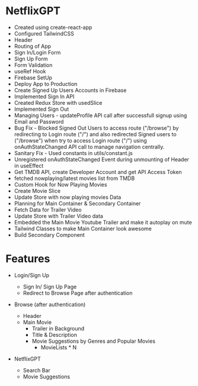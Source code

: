# NetflixGPT
- Created using create-react-app
- Configured TailwindCSS
- Header
- Routing of App
- Sign In/Login Form
- Sign Up Form
- Form Validation
- useRef Hook
- Firebase SetUp
- Deploy App to Production
- Create Signed Up Users Accounts in Firebase
- Implemented Sign In API
- Created Redux Store with usedSlice
- Implemented Sign Out
- Managing Users - updateProfile API call after successfull signup using Email and Password
- Bug Fix - Blocked Signed Out Users to access route ("/browse") by redirecting to Login route ("/") and 
also redirected Signed users to ("/browse") when try to access Login route ("/") using onAuthStateChanged API call to manage navigation centrally.
- Sanitary Fix - Used constants in utils/constant.js
- Unregistered onAuthStateChanged Event during unmounting of Header in useEffect
- Get TMDB API, create Developer Account and get API Access Token
- fetched nowplaying/latest movies list from TMDB
- Custom Hook for Now Playing Movies
- Create Movie Slice
- Update Store with now playing movies Data
- Planning for Main Container & Secondary Container
- Fetch Data for Trailer Video
- Update Store with Trailer Video data
- Embedded the Main Movie Youtube Trailer and make it autoplay on mute
- Tailwind Classes to make Main Container look awesome
- Build Secondary Component

# Features
- Login/Sign Up
    - Sign In/ Sign Up Page
    - Redirect to Browse Page after authentication
- Browse (after authentication)
    - Header
    - Main Movie
        - Trailer in Background
        - Title & Description 
        - Movie Suggestions by Genres and Popular Movies
            - MovieLists * N

- NetflixGPT
    - Search Bar
    - Movie Suggestions
